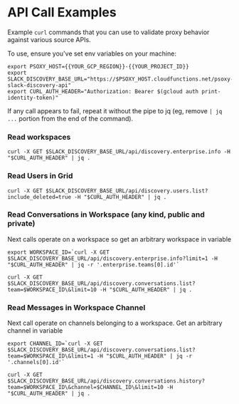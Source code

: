# API Call Examples

Example `curl` commands that you can use to validate proxy behavior against various source APIs.

To use, ensure you've set env variables on your machine:

```shell
export PSOXY_HOST={{YOUR_GCP_REGION}}-{{YOUR_PROJECT_ID}}
export SLACK_DISCOVERY_BASE_URL="https://$PSOXY_HOST.cloudfunctions.net/psoxy-slack-discovery-api"
export CURL_AUTH_HEADER="Authorization: Bearer $(gcloud auth print-identity-token)"
```

If any call appears to fail, repeat it without the pipe to jq (eg, remove `| jq ...` portion from
the end of the command).

### Read workspaces
```shell
curl -X GET $SLACK_DISCOVERY_BASE_URL/api/discovery.enterprise.info -H "$CURL_AUTH_HEADER" | jq .
```

### Read Users in Grid
```shell
curl -X GET $SLACK_DISCOVERY_BASE_URL/api/discovery.users.list?include_deleted=true -H "$CURL_AUTH_HEADER" | jq .
```

### Read Conversations in Workspace (any kind, public and private)

Next calls operate on a workspace so get an arbitrary workspace in variable
```shell
export WORKSPACE_ID=`curl -X GET $SLACK_DISCOVERY_BASE_URL/api/discovery.enterprise.info?limit=1 -H "$CURL_AUTH_HEADER" | jq -r '.enterprise.teams[0].id'`
```

```shell
curl -X GET $SLACK_DISCOVERY_BASE_URL/api/discovery.conversations.list?team=$WORKSPACE_ID\&limit=10 -H "$CURL_AUTH_HEADER" | jq .
```

### Read Messages in Workspace Channel

Next call operate on channels belonging to a workspace. Get an arbitrary channel in variable
```shell
export CHANNEL_ID=`curl -X GET $SLACK_DISCOVERY_BASE_URL/api/discovery.conversations.list?team=$WORKSPACE_ID\&limit=1 -H "$CURL_AUTH_HEADER" | jq -r '.channels[0].id'`
```

```shell
curl -X GET $SLACK_DISCOVERY_BASE_URL/api/discovery.conversations.history?team=$WORKSPACE_ID\&channel=$CHANNEL_ID\&limit=10 -H "$CURL_AUTH_HEADER" | jq .
```
